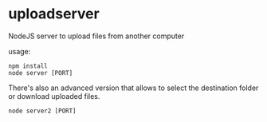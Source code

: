 # uploadserver
NodeJS server to upload files from another computer

usage:

    npm install
    node server [PORT]

There's also an advanced version that allows to select the destination folder or download uploaded files.

    node server2 [PORT]

